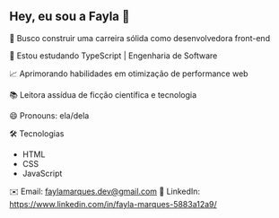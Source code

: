 ## Hey, eu sou a Fayla 👋


🌱 Busco construir uma carreira sólida como desenvolvedora front-end

📝 Estou estudando TypeScript | Engenharia de Software

📈 Aprimorando habilidades em otimização de performance web

📚 Leitora assídua de ficção científica e tecnologia

😄 Pronouns: ela/dela

🛠️ Tecnologias

- HTML
- CSS
- JavaScript

✉️ Email: faylamarques.dev@gmail.com
🔗 LinkedIn: https://www.linkedin.com/in/fayla-marques-5883a12a9/



<!--
**faylamarques/faylamarques** is a ✨ _special_ ✨ repository because its `README.md` (this file) appears on your GitHub profile.

Here are some ideas to get you started:

- 🔭 I’m currently working on ...
- 🌱 I’m currently learning ...
- 👯 I’m looking to collaborate on ...
- 🤔 I’m looking for help with ...
- 💬 Ask me about ...
- 📫 How to reach me: ...
- 😄 Pronouns: ...
- ⚡ Fun fact: ...
-->
